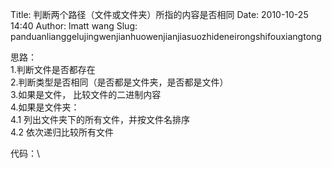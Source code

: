 Title: 判断两个路径（文件或文件夹）所指的内容是否相同
Date: 2010-10-25 14:40
Author: lmatt wang
Slug: panduanlianggelujingwenjianhuowenjianjiasuozhideneirongshifouxiangtong

思路：\
1.判断文件是否都存在\
2.判断类型是否相同（是否都是文件夹，是否都是文件）\
3.如果是文件， 比较文件的二进制内容\
4.如果是文件夹：\
4.1 列出文件夹下的所有文件，并按文件名排序\
4.2 依次递归比较所有文件

<p>
代码：\

<script src="http://gist.github.com/646594.js?file=compare_file.cpp"></script>
</p>

